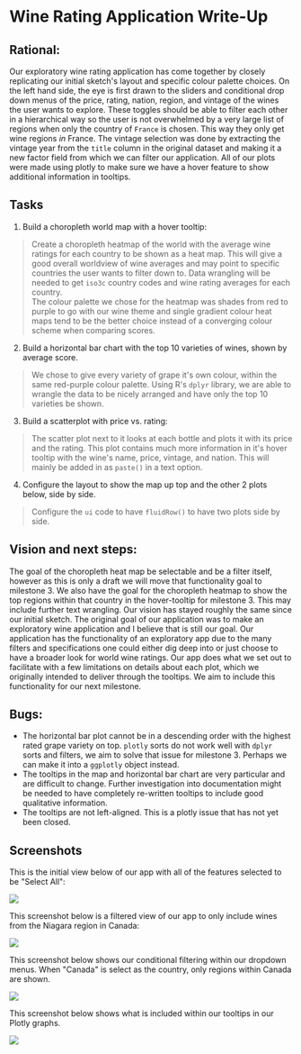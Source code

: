 # Wine Rating Application Write-Up


## Rational:

Our exploratory wine rating application has come together by closely replicating our initial sketch's layout and specific colour palette choices. On the left hand side, the eye is first drawn to the sliders and conditional drop down menus of the price, rating, nation, region, and vintage of the wines the user wants to explore. These toggles should be able to filter each other in a hierarchical way so the user is not overwhelmed by a very large list of regions when only the country of `France` is chosen. This way they only get wine regions _in_ France. The vintage selection was done by extracting the vintage year from the `title` column in the original dataset and making it a new factor field from which we can filter our application. All of our plots were made using plotly to make sure we have a hover feature to show additional information in tooltips.

## Tasks
1.  Build a choropleth world map with a hover tooltip:
> Create a choropleth heatmap of the world with the average wine ratings for each country to be shown as a heat map. This will give a good overall worldview of wine averages and may point to specific countries the user wants to filter down to. Data wrangling will be needed to get `iso3c` country codes and wine rating averages for each country.  <BR>
The colour palette we chose for the heatmap was shades from red to purple to go with our wine theme and single gradient colour heat maps tend to be the better choice instead of a converging colour scheme when comparing scores.

2. Build a horizontal bar chart with the top 10 varieties of wines, shown by average score.
> We chose to give every variety of grape it's own colour, within the same red-purple colour palette. Using R's `dplyr` library, we are able to wrangle the data to be nicely arranged and have only the top 10 varieties be shown.

3. Build a scatterplot with price vs. rating:
> The scatter plot next to it looks at each bottle and plots it with its price and the rating. This plot contains much more information in it's hover tooltip with the wine's name, price, vintage, and nation. This will mainly be added in as `paste()` in a text option.

4. Configure the layout to show the map up top and the other 2 plots below, side by side.
> Configure the `ui` code to have `fluidRow()` to have two plots side by side.


## Vision and next steps:

The goal of the choropleth heat map be selectable and be a filter itself, however as this is only a draft we will move that functionality goal to milestone 3. We also have the goal for the choropleth heatmap to show the top regions within that country in the hover-tooltip for milestone 3. This may include further text wrangling. Our vision has stayed roughly the same since our initial sketch. The original goal of our application was to make an exploratory wine application and I believe that is still our goal. Our application has the functionality of an exploratory app due to the many filters and specifications one could either dig deep into or just choose to have a broader look for world wine ratings. Our app does what we set out to facilitate with a few limitations on details about each plot, which we originally intended to deliver through the tooltips. We aim to include this functionality for our next milestone.

## Bugs:

- The horizontal bar plot cannot be in a descending order with the highest rated grape variety on top. `plotly` sorts do not work well with `dplyr` sorts and filters, we aim to solve that issue for milestone 3. Perhaps we can make it into a `ggplotly` object instead.
- The tooltips in the map and horizontal bar chart are very particular and are difficult to change. Further investigation into documentation might be needed to have completely re-written tooltips to include good qualitative information.
- The tooltips are not left-aligned. This is a plotly issue that has not yet been closed.



## Screenshots

This is the initial view below of our app with all of the features selected to be "Select All":

![](https://github.com/mkeyim/wine_viz_mkpv/blob/master/img/milestone2-full.png)



This screenshot below is a filtered view of our app to only include wines from the Niagara region in Canada:

![](https://github.com/mkeyim/wine_viz_mkpv/blob/master/img/milestone2-filtered.png)



This screenshot below  shows our conditional filtering within our dropdown menus. When "Canada" is select as the country, only regions within Canada are shown. 

![](https://github.com/mkeyim/wine_viz_mkpv/blob/master/img/milestone2-filtered.png)



This screenshot below shows what is included within our tooltips in our Plotly graphs. 

![](https://github.com/mkeyim/wine_viz_mkpv/blob/master/img/milestone2-tooltip.png)

